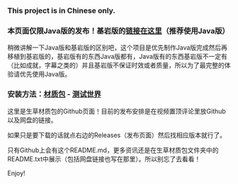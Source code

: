 ### This project is in Chinese only.

### 本页面仅限Java版的发布！基岩版的[链接在这里](https://github.com/2Yawn/ShengCaoResourcePack-Bedrock)（推荐使用Java版）

稍微讲解一下Java版和基岩版的区别吧，这个项目是优先制作Java版完成然后再移植到基岩版的，基岩版有的东西Java版都有，Java版有的东西基岩版不一定有（比如成就，字幕之类的）并且基岩版不保证时效或者质量，所以为了最完整的体验请优先使用Java版。

### 安装方法：[材质包](https://zh.minecraft.wiki/w/Tutorial:%E5%8A%A0%E8%BD%BD%E8%B5%84%E6%BA%90%E5%8C%85#%E5%8A%A0%E8%BD%BD%E8%B5%84%E6%BA%90%E5%8C%85) - [测试世界](https://zh.minecraft.wiki/w/Tutorial:%E5%9C%B0%E5%9B%BE%E4%B8%8B%E8%BD%BD#%E5%AF%BC%E5%85%A5%E8%87%B3Minecraft)

这里是生草材质包的Github页面！目前的发布安排是在视频置顶评论里放Github以及网盘的链接。

如果只是要下载的话就点右边的Releases（发布页面）然后找相应版本就行了。

只有Github上会有这个README.md，更多资讯还是在生草材质包文件夹中的README.txt中展示（包括网盘链接也写在那里）。所以别忘了去看看！

Enjoy!
